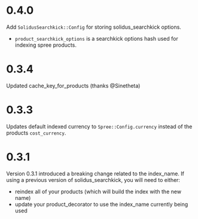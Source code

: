 # 0.4.0
Add `SolidusSearchkick::Config` for storing solidus_searchkick options.
- `product_searchkick_options` is a searchkick options hash used for indexing spree products.

# 0.3.4
Updated cache_key_for_products (thanks @Sinetheta)

# 0.3.3
Updates default indexed currency to `Spree::Config.currency` instead of the products `cost_currency`.

# 0.3.1
Version 0.3.1 introduced a breaking change related to the index_name. If using a previous version of solidus_searchkick, you will need to either:
- reindex all of your products (which will build the index with the new name)
- update your product_decorator to use the index_name currently being used
